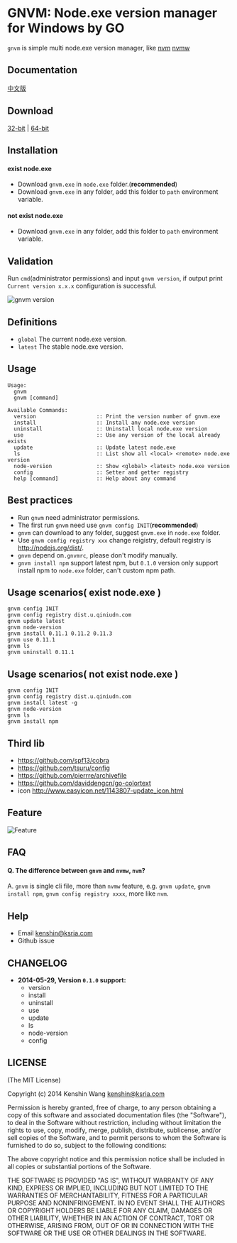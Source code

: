 GNVM: Node.exe version manager for Windows by GO
================================
`gnvm` is simple multi node.exe version manager, like [nvm](https://github.com/creationix/nvm) [nvmw](https://github.com/hakobera/nvmw)

Documentation
---
[中文版](https://github.com/kenshin/gnvm/blob/master/README_CN.md)

Download
---
[32-bit](https://app.box.com/gnvm/1/2014967291) | [64-bit](https://app.box.com/gnvm/1/2014967689)

Installation
---

#### exist node.exe
* Download `gnvm.exe` in `node.exe` folder.(**recommended**)
* Download `gnvm.exe` in any folder, add this folder to `path` environment variable.

#### not exist node.exe
* Download `gnvm.exe` in any folder, add this folder to `path` environment variable.

Validation
---
Run `cmd`(administrator permissions) and input `gnvm version`, if output print `Current version x.x.x` configuration is successful.

![gnvm version](http://i.imgur.com/AlH2mSx.png)

Definitions
---
* `global` The current node.exe version.
* `latest` The stable node.exe version.

Usage
---

    Usage:
      gnvm
      gnvm [command]

    Available Commands:
      version                   :: Print the version number of gnvm.exe
      install                   :: Install any node.exe version
      uninstall                 :: Uninstall local node.exe version
      use                       :: Use any version of the local already exists
      update                    :: Update latest node.exe
      ls                        :: List show all <local> <remote> node.exe version
      node-version              :: Show <global> <latest> node.exe version
      config                    :: Setter and getter registry
      help [command]            :: Help about any command

Best practices
---
* Run `gnvm` need administrator permissions.
* The first run `gnvm` need use `gnvm config INIT`(**recommended**)
* `gnvm` can download to any folder, suggest `gnvm.exe` in `node.exe` folder.
* Use `gnvm config registry xxx` change reigistry, default registry is <http://nodejs.org/dist/>.
* `gnvm` depend on`.gnvmrc`, please don't modify manually.
* `gnvm install npm` support latest npm, but `0.1.0` version only support install npm to `node.exe` folder, can't custom npm path.

Usage scenarios( exist node.exe )
---
    gnvm config INIT
    gnvm config registry dist.u.qiniudn.com
    gnvm update latest
    gnvm node-version
    gnvm install 0.11.1 0.11.2 0.11.3
    gnvm use 0.11.1
    gnvm ls
    gnvm uninstall 0.11.1

Usage scenarios( not exist node.exe )
---
    gnvm config INIT
    gnvm config registry dist.u.qiniudn.com
    gnvm install latest -g
    gnvm node-version
    gnvm ls
    gnvm install npm

Third lib
---
* <https://github.com/spf13/cobra>
* <https://github.com/tsuru/config>
* <https://github.com/pierrre/archivefile>
* <https://github.com/daviddengcn/go-colortext>
* icon <http://www.easyicon.net/1143807-update_icon.html>

Feature
---
![Feature](https://trello-attachments.s3.amazonaws.com/535f6fd8cb08b7fd799c2051/53606254da7b8f8b2f6c9d87/981x580/f6e58f47691d3d352f0b97ba94263df8/gnvm_0.1.0.png)

FAQ
---

#### Q. The difference between `gnvm` and `nvmw`, `nvm`?
A. `gnvm` is single cli file, more than `nvmw` feature, e.g. `gnvm update`, `gnvm install npm`, `gnvm config registry xxxx`, more like `nvm`.

Help
---
* Email <kenshin@ksria.com>
* Github issue

CHANGELOG
---
* **2014-05-29, Version `0.1.0` support:**
    * version
    * install
    * uninstall
    * use
    * update
    * ls
    * node-version
    * config

LICENSE
---
(The MIT License)

Copyright (c) 2014 Kenshin Wang <kenshin@ksria.com>

Permission is hereby granted, free of charge, to any person obtaining a copy of this software and associated documentation files (the "Software"), to deal in the Software without restriction, including without limitation the rights to use, copy, modify, merge, publish, distribute, sublicense, and/or sell copies of the Software, and to permit persons to whom the Software is furnished to do so, subject to the following conditions:

The above copyright notice and this permission notice shall be included in all copies or substantial portions of the Software.

THE SOFTWARE IS PROVIDED "AS IS", WITHOUT WARRANTY OF ANY KIND, EXPRESS OR IMPLIED, INCLUDING BUT NOT LIMITED TO THE WARRANTIES OF MERCHANTABILITY, FITNESS FOR A PARTICULAR PURPOSE AND NONINFRINGEMENT. IN NO EVENT SHALL THE AUTHORS OR COPYRIGHT HOLDERS BE LIABLE FOR ANY CLAIM, DAMAGES OR OTHER LIABILITY, WHETHER IN AN ACTION OF CONTRACT, TORT OR OTHERWISE, ARISING FROM, OUT OF OR IN CONNECTION WITH THE SOFTWARE OR THE USE OR OTHER DEALINGS IN THE SOFTWARE.
